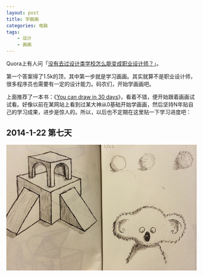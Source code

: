 ```yaml
---
layout: post
title: 学画画
categories: 电脑
tags: 
    - 设计
    - 画画
---
```

Quora上有人问「[没有去过设计类学校怎么能变成职业设计师？](http://qr.ae/hKYCZ)」。

第一个答案得了1.5k的顶，其中第一步就是学习画画。其实就算不是职业设计师，很多程序员也需要有一定的设计能力。码农们，开始学画画吧。

上面推荐了一本书：《[You can draw in 30 days](http://www.amazon.com/gp/product/0738212415/ref=as_li_ss_tl?ie=UTF8&camp=1789&creative=390957&creativeASIN=0738212415&linkCode=as2&tag=palaapp-20)》，看着不错，便开始跟着画画试试看。好像以前在某网站上看到过某大神从0基础开始学画画，然后坚持N年贴自己的学习成果，进步是惊人的。所以，以后也不定期在这里贴一下学习进度吧：

## 2014-1-22 第七天

![](/images/2014-01-22-draw.jpg)
